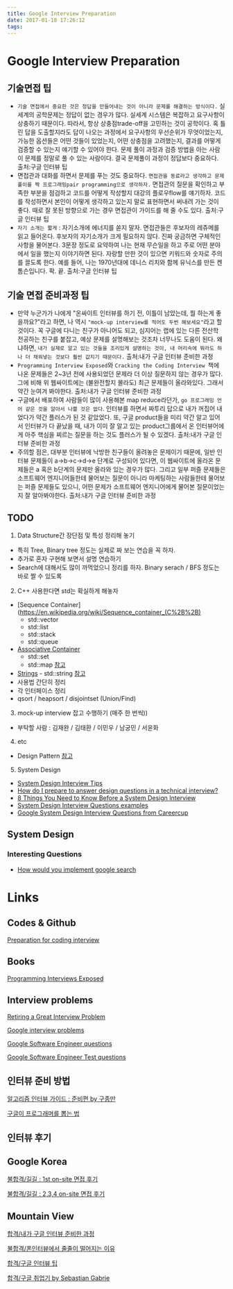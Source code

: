 ```yaml
---
title: Google Interview Preparation
date: 2017-01-18 17:26:12
tags:
---
```

# Google Interview Preparation
## 기술면접 팁
- `기술 면접에서 중요한 것은 정답을 만들어내는 것이 아니라 문제를 해결하는 방식이다.` 실세계의 공학문제는 정답이 없는 경우가 많다. 실세계 시스템은 복잡하고 요구사항이 상충하기 때문이다. 따라서, 항상 상충점trade-off을 고민하는 것이 공학이다. 혹 틀린 답을 도출할지라도 답이 나오는 과정에서 요구사항의 우선순위가 무엇이었는지, 가능한 옵션들은 어떤 것들이 있었는지, 어떤 상충점을 고려했는지, 결과를 어떻게 검증할 수 있는지 얘기할 수 있어야 한다. 문제 풀이 과정과 검증 방법을 아는 사람이 문제를 정말로 풀 수 있는 사람이다. 결국 문제풀이 과정이 정답보다 중요하다.
출처:구글 인터뷰 팁
- 면접관과 대화를 하면서 문제를 푸는 것도 중요하다. `면접관을 동료라고 생각하고 문제풀이를 짝 프로그래밍pair programming으로 생각하자.` 면접관의 질문을 확인하고 부족한 부분을 점검하고 코드를 어떻게 작성할지 대강의 플로우flow를 얘기하자. 코드를 작성하면서 본인이 어떻게 생각하고 있는지 말로 표현하면서 써내려 가는 것이 좋다. 때로 잘 못된 방향으로 가는 경우 면접관이 가이드를 해 줄 수도 있다.
출처:구글 인터뷰 팁
- `자기 소개는 짧게` : 자기소개에 에너지를 쏟지 말자. 면접관들은 후보자의 레쥬메를 읽고 들어온다. 후보자의 자기소개가 크게 필요하지 않다. 진짜 궁금하면 구체적인 사항을 물어본다. 3문장 정도로 요약하여 나는 현재 무슨일을 하고 주로 어떤 분야에서 일을 했는지 이야기하면 된다. 자랑할 만한 것이 있으면 키워드와 숫자로 주의를 끌도록 한다. 예를 들어, 나는 1970년대에 데니스 리치와 함께 유닉스를 만든 켄 톰슨입니다. 팍. 끝.
출처:구글 인터뷰 팁

## 기술 면접 준비과정 팁
- 만약 누군가가 나에게 "온싸이트 인터뷰를 하기 전, 이틀이 남았는데, 뭘 하는게 좋을까요?"라고 하면, 나 역시 `"mock-up interview를 적어도 두번 해보세요"`라고 할 것이다. 꼭 구글에 다니는 친구가 아니어도 되고, 심지어는 랩에 있는 다른 전산학 전공하는 친구를 붙잡고, 예상 문제를 설명해보는 것조차 너무나도 도움이 된다. 왜냐하면, `내가 실제로 알고 있는 것들을 조리있게 설명하는 것이, 내 머리속에 뭐라도 하나 더 채워넣는 것보다 훨씬 값지기 때문이다.`
출처:내가 구글 인터뷰 준비한 과정
- `Programming Interview Exposed`와 `Cracking the Coding Interview `책에 나온 문제들은 2~3년 전에 사용되었던 문제라 더 이상 질문하지 않는 경우가 많다. 그에 비해 위 웹싸이트에는 (불완전할지 몰라도) 최근 문제들이 올라와있다. 그래서 약간 눈여겨 봐야한다.
출처:내가 구글 인터뷰 준비한 과정
- 구글에서 배포하여 사람들이 많이 사용해본 map reduce라던가, `go 프로그래밍 언어 같은 것을 알아서 나쁠 것은 없다`. 인터뷰를 하면서 짜투리 답으로 내가 꺼집어 내었다가 약간 플러스가 된 것 같았었다. 또, 구글 product들을 미리 약간 알고 있어서 인터뷰가 다 끝났을 때, 내가 이미 잘 알고 있는 product그룹에서 온 인터뷰어에게 아주 핵심을 찌르는 질문을 하는 것도 플러스가 될 수 있겠다.
출처:내가 구글 인터뷰 준비한 과정
- 주의할 점은, 대부분 인터뷰에 낙방한 친구들이 올려놓은 문제이기 때문에, 일반 인터뷰 문제들이 a->b->c->d->e 단계로 구성되어 있다면, 이 웹싸이트에 올라온 문제들은 a 혹은 b단계의 문제만 올라와 있는 경우가 많다. 그리고 일부 퍼즐 문제들은 소프트웨어 엔지니어들한테 물어보는 질문이 아니라 마케팅하는 사람들한테 물어보는 퍼즐 문제들도 있으니, 어떤 문제가 소프트웨어 엔지니어에게 물어본 질문이었는지 잘 알아봐야한다.
출처:내가 구글 인터뷰 준비한 과정

## TODO
1. Data Structure간 장단점 및 특성 정리해 놓기
  - 특히 Tree, Binary tree 정도는 실제로 짜 보는 연습을 꼭 하자.
  - 추가로 혼자 구현해 보면서 설명 연습하기
  - Search에 대해서도 많이 까먹었으니 정리를 하자. Binary serach / BFS 정도는 바로 짤 수 있도록
2. C++ 사용한다면 std는 확실하게 해놓자
  - [Sequence Container](https://en.wikipedia.org/wiki/Sequence_container_(C%2B%2B)
    - std::vector
    - std::list
    - std::stack
    - std::queue
  - [Associative Container](https://en.wikipedia.org/wiki/Associative_containers)
    - std::set
    - std::map [참고](http://alones.kr/stl-%EC%BB%A8%ED%85%8C%EC%9D%B4%EB%84%88-%EB%A7%B5-stdmap-%EA%B0%84%EB%9E%B5-%EC%A0%95%EB%A6%AC%EC%99%80-%EC%98%88%EC%A0%9C/)
  -  [Strings](https://en.wikipedia.org/wiki/C%2B%2B_string_handling)
    - std::string [참고](http://makerj.tistory.com/127)
  - 사용법 간단히 정리
  - 각 인터페이스 정리
  - qsort / heapsort / disjointset (Union/Find)
3. mock-up interview 잡고 수행하기 (매주 한 번씩))
  - 부탁할 사람 : 김재완 / 김태환 / 이민우 / 남궁민 / 서윤화
4. etc
  - Design Pattern [참고](http://makerj.tistory.com/110)
5. System Design
  - [System Design Interview Tips](https://github.com/checkcheckzz/system-design-interview#tips)
  - [How do I prepare to answer design questions in a technical interview?](https://www.quora.com/How-do-I-prepare-to-answer-design-questions-in-a-technical-interview)
  - [8 Things You Need to Know Before a System Design Interview](http://blog.gainlo.co/index.php/2015/10/22/8-things-you-need-to-know-before-system-design-interviews/)
  - [System Design Interview Questions examples ](http://blog.gainlo.co/index.php/category/system-design-interview-questions/)
  - [Google System Design Interview Questions from Careercup](https://www.careercup.com/page?pid=google-interview-questions&job=software-engineer-interview-questions&topic=system-design-interview-questions)

## System Design

### Interesting Questions
 - [How would you implement google search](http://softwareengineering.stackexchange.com/questions/38324/how-would-you-implement-google-search)



# Links
## Codes & Github
[Preparation for coding interview](https://github.com/liwei606/interview)

## Books
[Programming Interviews Exposed](http://img105.job1001.com/upload/adminnew/2015-04-03/1428055089-N7PTLH6.pdf)

## Interview problems
[Retiring a Great Interview Problem](http://thenoisychannel.com/2011/08/08/retiring-a-great-interview-problem)

[Google interview problems](https://www.careercup.com/page?pid=google-interview-questions)

[Google Software Engineer questions](http://www.impactinterview.com/2009/10/140-google-interview-questions/#software_engineer)

[Google Software Engineer Test questions](http://www.impactinterview.com/2009/10/140-google-interview-questions/#software_engineer_in_test)

## 인터뷰 준비 방법
[알고리즘 인터뷰 가이드 : 준비편 by 구종만](http://theyearlyprophet.com/interviews-101-preparation.html)

[구글이 프로그래머를 뽑는 법](https://zublog.wordpress.com/2011/12/29/%EA%B5%AC%EA%B8%80%EC%9D%B4-%ED%94%84%EB%A1%9C%EA%B7%B8%EB%9E%98%EB%A8%B8%EB%A5%BC-%EB%BD%91%EB%8A%94-%EB%B2%95/)

## 인터뷰 후기
## Google Korea
[불합격/길길 : 1st on-site 면접 후기](http://www.gilgil.net/?mid=communities_kr&search_target=title&search_keyword=%EB%A9%B4%EC%A0%91&document_srl=14060)

[불합격/길길 : 2,3,4 on-site 면접 후기](http://www.gilgil.net/?mid=communities_kr&search_target=title&search_keyword=%EB%A9%B4%EC%A0%91&document_srl=14456)

## Mountain View
[합격/내가 구글 인터뷰 준비한 과정](http://piniapple.egloos.com/3236258)

[불합격/폰인터뷰에서 줄줄이 떨어지는 이유 ](http://www.workingus.com/v3/forums/topic/software-engineer-%ED%8F%B0%EC%9D%B8%ED%84%B0%EB%B7%B0%EC%97%90%EC%84%9C-%EB%8B%A4-%EC%9E%98%EB%A6%AC%EB%8A%94-%EC%9D%B4%EC%9C%A0%EA%B0%80-%EB%AD%98%EA%B9%8C%EC%9A%94/)

[합격/구글 인터뷰 팁](http://sv-archives.blogspot.kr/2016/01/blog-post.html)

[합격/구글 취업기 by Sebastian Gabrie](http://radiofun.tumblr.com/post/106141877686/%EA%B5%AC%EA%B8%80-%EC%B7%A8%EC%97%85%EA%B8%B0-how-i-joined-google)

